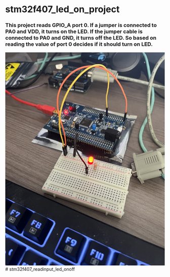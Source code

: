 # stm32f407_led_on_project
### This project reads GPIO_A port 0. If a jumper is connected to PA0 and VDD, it turns on the LED. If the jumper cable is connected to PA0 and GND, it turns off the LED. So based on reading the value of port 0 decides if it should turn on LED.

![img](image_67234305.JPG)# stm32f407_readinput_led_onoff
